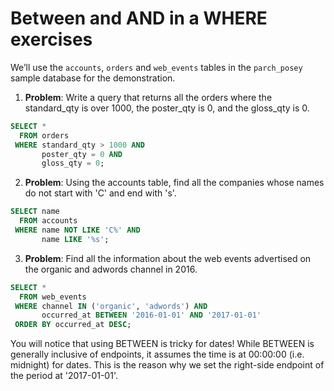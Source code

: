# Between and AND in a WHERE exercises

We’ll use the `accounts`, `orders` and `web_events` tables in the `parch_posey` sample database for the demonstration.

1. **Problem**: Write a query that returns all the orders where the standard_qty is over 1000, the poster_qty is 0, and the gloss_qty is 0.

```SQL
SELECT *
  FROM orders
 WHERE standard_qty > 1000 AND
       poster_qty = 0 AND
       gloss_qty = 0;
```

2. **Problem**: Using the accounts table, find all the companies whose names do not start with 'C' and end with 's'.

```SQL
SELECT name
  FROM accounts
 WHERE name NOT LIKE 'C%' AND
       name LIKE '%s';
```

3. **Problem**: Find all the information about the web events advertised on the organic and adwords channel in 2016.

```SQL
SELECT *
  FROM web_events
 WHERE channel IN ('organic', 'adwords') AND
       occurred_at BETWEEN '2016-01-01' AND '2017-01-01'
 ORDER BY occurred_at DESC;
```

You will notice that using BETWEEN is tricky for dates! While BETWEEN is generally inclusive of endpoints, it assumes the time is at 00:00:00 (i.e. midnight) for dates. This is the reason why we set the right-side endpoint of the period at '2017-01-01'.
